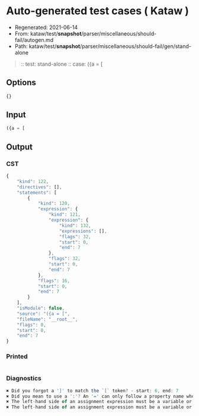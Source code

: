 # Auto-generated test cases ( Kataw )
- Regenerated: 2021-06-14
- From: kataw/test/__snapshot__/parser/miscellaneous/should-fail/autogen.md
- Path: kataw/test/__snapshot__/parser/miscellaneous/should-fail/gen/stand-alone
> :: test: stand-alone
> :: case: ({a = [
## Options

`````js
{}
`````
## Input

`````js
({a = [
`````
## Output

### CST

```javascript
{
    "kind": 122,
    "directives": [],
    "statements": [
        {
            "kind": 120,
            "expression": {
                "kind": 121,
                "expression": {
                    "kind": 132,
                    "expressions": [],
                    "flags": 32,
                    "start": 0,
                    "end": 7
                },
                "flags": 32,
                "start": 0,
                "end": 7
            },
            "flags": 16,
            "start": 0,
            "end": 7
        }
    ],
    "isModule": false,
    "source": "({a = [",
    "fileName": "__root__",
    "flags": 0,
    "start": 0,
    "end": 7
}
```

### Printed

```javascript

```

### Diagnostics

```javascript
✖ Did you forgot a ']' to match the `[` token? - start: 6, end: 7
✖ Did you mean to use a ':'? An '=' can only follow a property name when the containing object literal is part of a destructuring - start: 7, end: 7
✖ The left-hand side of an assignment expression must be a variable or a property access - start: 7, end: 7
✖ The left-hand side of an assignment expression must be a variable or a property access - start: 7, end: 7

```

